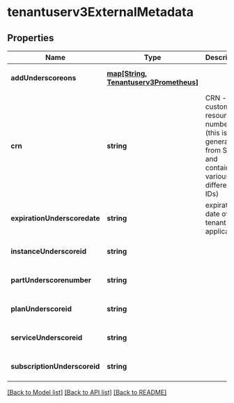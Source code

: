 # tenantuserv3ExternalMetadata

## Properties
Name | Type | Description | Notes
------------ | ------------- | ------------- | -------------
**addUnderscoreons** | [**map[String, Tenantuserv3Prometheus]**](Tenantuserv3Prometheus.md) |  | [optional] [default to null]
**crn** | **string** | CRN - custom resource number (this is generated from SSM and contains various different IDs) | [optional] [default to null]
**expirationUnderscoredate** | **string** | expiration date of a tenant if applicable | [optional] [default to null]
**instanceUnderscoreid** | **string** |  | [optional] [default to null]
**partUnderscorenumber** | **string** |  | [optional] [default to null]
**planUnderscoreid** | **string** |  | [optional] [default to null]
**serviceUnderscoreid** | **string** |  | [optional] [default to null]
**subscriptionUnderscoreid** | **string** |  | [optional] [default to null]

[[Back to Model list]](../README.md#documentation-for-models) [[Back to API list]](../README.md#documentation-for-api-endpoints) [[Back to README]](../README.md)


